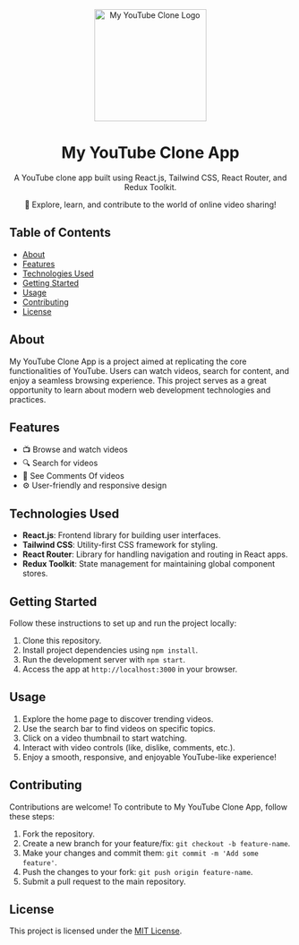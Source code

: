<div align="center">
  <img src="https://img.freepik.com/free-icon/youtube_318-674529.jpg?t=st=1692257029~exp=1692257629~hmac=a2ce8f02ef70192f854e4d2eb82f327515b5f94bc192c5b8da297a9e57cfad82" alt="My YouTube Clone Logo" width="200"/>
  <h1>My YouTube Clone App</h1>
  <p>
    A YouTube clone app built using React.js, Tailwind CSS, React Router, and Redux Toolkit.
  </p>
  <p>
    🚀 Explore, learn, and contribute to the world of online video sharing!
  </p>
</div>

## Table of Contents

- [About](#about)
- [Features](#features)
- [Technologies Used](#technologies-used)
- [Getting Started](#getting-started)
- [Usage](#usage)
- [Contributing](#contributing)
- [License](#license)

## About

My YouTube Clone App is a project aimed at replicating the core functionalities of YouTube. Users can watch videos, search for content, and enjoy a seamless browsing experience. This project serves as a great opportunity to learn about modern web development technologies and practices.

## Features

- 📺 Browse and watch videos
- 🔍 Search for videos
- 💬 See Comments Of videos
- ⚙️ User-friendly and responsive design

## Technologies Used

- **React.js**: Frontend library for building user interfaces.
- **Tailwind CSS**: Utility-first CSS framework for styling.
- **React Router**: Library for handling navigation and routing in React apps.
- **Redux Toolkit**: State management for maintaining global component stores.

## Getting Started

Follow these instructions to set up and run the project locally:

1. Clone this repository.
2. Install project dependencies using `npm install`.
3. Run the development server with `npm start`.
4. Access the app at `http://localhost:3000` in your browser.

## Usage

1. Explore the home page to discover trending videos.
2. Use the search bar to find videos on specific topics.
3. Click on a video thumbnail to start watching.
4. Interact with video controls (like, dislike, comments, etc.).
5. Enjoy a smooth, responsive, and enjoyable YouTube-like experience!

## Contributing

Contributions are welcome! To contribute to My YouTube Clone App, follow these steps:

1. Fork the repository.
2. Create a new branch for your feature/fix: `git checkout -b feature-name`.
3. Make your changes and commit them: `git commit -m 'Add some feature'`.
4. Push the changes to your fork: `git push origin feature-name`.
5. Submit a pull request to the main repository.

## License

This project is licensed under the [MIT License](LICENSE).
